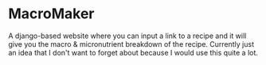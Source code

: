 # MacroMaker
A django-based website where you can input a link to a recipe and it will give you the macro &amp; micronutrient breakdown of the recipe. Currently just an idea that I don't want to forget about because I would use this quite a lot.
